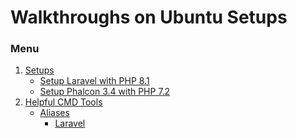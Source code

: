 # Walkthroughs on Ubuntu Setups

### Menu
1. [Setups]()
   * [Setup Laravel with PHP 8.1]()
   * [Setup Phalcon 3.4 with PHP 7.2]()
2. [Helpful CMD Tools]()
   * [Aliases]()
     - [Laravel]()
